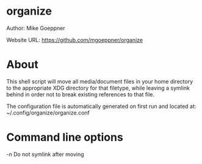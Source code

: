 organize
================================================================================

Author:            Mike Goeppner

Website URL:       https://github.com/mgoeppner/organize

About
================================================================================

This shell script will move all media/document files in your home directory to the appropriate XDG directory for that filetype, while leaving a symlink behind in order not to break existing references to that file.

The configuration file is automatically generated on first run and located at:
~/.config/organize/organize.conf

Command line options
================================================================================

-n                Do not symlink after moving
